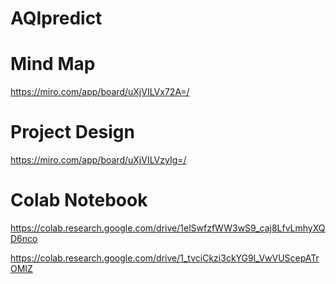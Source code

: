 # AQIpredict

# Mind Map
https://miro.com/app/board/uXjVILVx72A=/

# Project Design
https://miro.com/app/board/uXjVILVzyIg=/

# Colab Notebook
https://colab.research.google.com/drive/1elSwfzfWW3wS9_caj8LfvLmhyXQD6nco

https://colab.research.google.com/drive/1_tvciCkzi3ckYG9l_VwVUScepATrOMIZ

